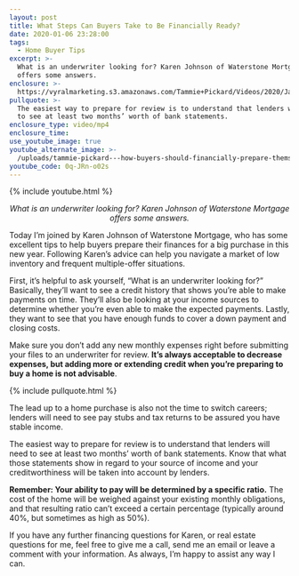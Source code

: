 ```yaml
---
layout: post
title: What Steps Can Buyers Take to Be Financially Ready?
date: 2020-01-06 23:28:00
tags:
  - Home Buyer Tips
excerpt: >-
  What is an underwriter looking for? Karen Johnson of Waterstone Mortgage
  offers some answers.
enclosure: >-
  https://vyralmarketing.s3.amazonaws.com/Tammie+Pickard/Videos/2020/January/What+Steps+Can+Buyers+Take+to+Be+Financially+Ready_.mp4
pullquote: >-
  The easiest way to prepare for review is to understand that lenders will need
  to see at least two months’ worth of bank statements.
enclosure_type: video/mp4
enclosure_time:
use_youtube_image: true
youtube_alternate_image: >-
  /uploads/tammie-pickard---how-buyers-should-financially-prepare-themselves-youtube.jpg
youtube_code: 0q-JRn-o02s
---
```


{% include youtube.html %}

<p style="text-align: center;"><em>What is an underwriter looking for? Karen Johnson of Waterstone Mortgage offers some answers.</em></p>

Today I’m joined by Karen Johnson of Waterstone Mortgage, who has some excellent tips to help buyers prepare their finances for a big purchase in this new year. Following Karen’s advice can help you navigate a market of low inventory and frequent multiple-offer situations.&nbsp;

First, it’s helpful to ask yourself, “What is an underwriter looking for?” Basically, they’ll want to see a credit history that shows you’re able to make payments on time. They’ll also be looking at your income sources to determine whether you’re even able to make the expected payments. Lastly, they want to see that you have enough funds to cover a down payment and closing costs.&nbsp;

Make sure you don’t add any new monthly expenses right before submitting your files to an underwriter for review. **It’s always acceptable to decrease expenses, but adding more or extending credit when you’re preparing to buy a home is not advisable**.

{% include pullquote.html %}

The lead up to a home purchase is also not the time to switch careers; lenders will need to see pay stubs and tax returns to be assured you have stable income.&nbsp;

The easiest way to prepare for review is to understand that lenders will need to see at least two months’ worth of bank statements. Know that what those statements show in regard to your source of income and your creditworthiness will be taken into account by lenders.&nbsp;

**Remember: Your ability to pay will be determined by a specific ratio.** The cost of the home will be weighed against your existing monthly obligations, and that resulting ratio can’t exceed a certain percentage (typically around 40%, but sometimes as high as 50%).&nbsp;

If you have any further financing questions for Karen, or real estate questions for me, feel free to give me a call, send me an email or leave a comment with your information. As always, I’m happy to assist any way I can.